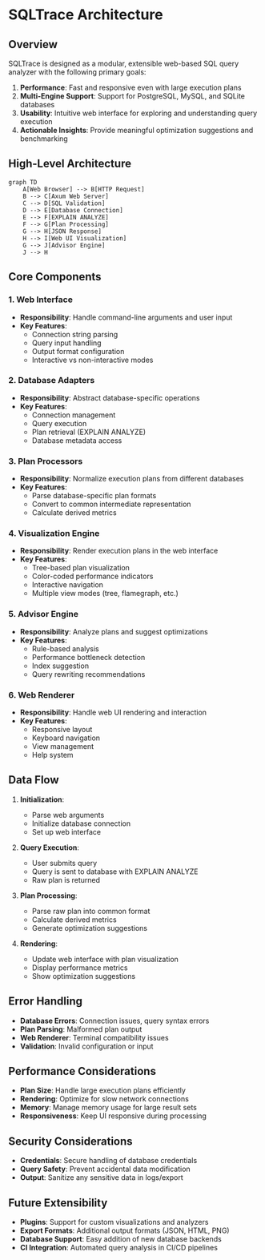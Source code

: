 # SQLTrace Architecture

## Overview

SQLTrace is designed as a modular, extensible web-based SQL query analyzer with the following primary goals:

1. **Performance**: Fast and responsive even with large execution plans
2. **Multi-Engine Support**: Support for PostgreSQL, MySQL, and SQLite databases
3. **Usability**: Intuitive web interface for exploring and understanding query execution
4. **Actionable Insights**: Provide meaningful optimization suggestions and benchmarking

## High-Level Architecture

```mermaid
graph TD
    A[Web Browser] --> B[HTTP Request]
    B --> C[Axum Web Server]
    C --> D[SQL Validation]
    D --> E[Database Connection]
    E --> F[EXPLAIN ANALYZE]
    F --> G[Plan Processing]
    G --> H[JSON Response]
    H --> I[Web UI Visualization]
    G --> J[Advisor Engine]
    J --> H
```

## Core Components

### 1. Web Interface

- **Responsibility**: Handle command-line arguments and user input
- **Key Features**:
  - Connection string parsing
  - Query input handling
  - Output format configuration
  - Interactive vs non-interactive modes

### 2. Database Adapters

- **Responsibility**: Abstract database-specific operations
- **Key Features**:
  - Connection management
  - Query execution
  - Plan retrieval (EXPLAIN ANALYZE)
  - Database metadata access

### 3. Plan Processors

- **Responsibility**: Normalize execution plans from different databases
- **Key Features**:
  - Parse database-specific plan formats
  - Convert to common intermediate representation
  - Calculate derived metrics

### 4. Visualization Engine

- **Responsibility**: Render execution plans in the web interface
- **Key Features**:
  - Tree-based plan visualization
  - Color-coded performance indicators
  - Interactive navigation
  - Multiple view modes (tree, flamegraph, etc.)

### 5. Advisor Engine

- **Responsibility**: Analyze plans and suggest optimizations
- **Key Features**:
  - Rule-based analysis
  - Performance bottleneck detection
  - Index suggestion
  - Query rewriting recommendations

### 6. Web Renderer

- **Responsibility**: Handle web UI rendering and interaction
- **Key Features**:
  - Responsive layout
  - Keyboard navigation
  - View management
  - Help system

## Data Flow

1. **Initialization**:
   - Parse web arguments
   - Initialize database connection
   - Set up web interface

2. **Query Execution**:
   - User submits query
   - Query is sent to database with EXPLAIN ANALYZE
   - Raw plan is returned

3. **Plan Processing**:
   - Parse raw plan into common format
   - Calculate derived metrics
   - Generate optimization suggestions

4. **Rendering**:
   - Update web interface with plan visualization
   - Display performance metrics
   - Show optimization suggestions

## Error Handling

- **Database Errors**: Connection issues, query syntax errors
- **Plan Parsing**: Malformed plan output
- **Web Renderer**: Terminal compatibility issues
- **Validation**: Invalid configuration or input

## Performance Considerations

- **Plan Size**: Handle large execution plans efficiently
- **Rendering**: Optimize for slow network connections
- **Memory**: Manage memory usage for large result sets
- **Responsiveness**: Keep UI responsive during processing

## Security Considerations

- **Credentials**: Secure handling of database credentials
- **Query Safety**: Prevent accidental data modification
- **Output**: Sanitize any sensitive data in logs/export

## Future Extensibility

- **Plugins**: Support for custom visualizations and analyzers
- **Export Formats**: Additional output formats (JSON, HTML, PNG)
- **Database Support**: Easy addition of new database backends
- **CI Integration**: Automated query analysis in CI/CD pipelines
